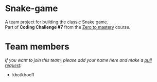 # Snake-game

A team project for building the classic Snake game.<br>
Part of <strong>Coding Challenge #7</strong> from the <a href="https://github.com/zero-to-mastery">Zero to mastery</a> course.

# Team members
<em>If you want to join this team, please add your name here and make a <a href="https://help.github.com/articles/creating-a-pull-request/">pull request</a>:</em><br>
<ul>
  <li>kbo/kboeff</li>
<ul>
